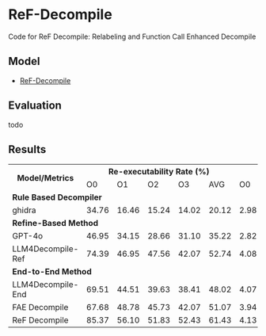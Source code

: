 # ReF-Decompile
Code for ReF Decompile: Relabeling and Function Call Enhanced Decompile

## Model

+ [ReF-Decompile](https://huggingface.co/ylfeng/ReF-Decompile-lora)


## Evaluation

todo

## Results

<table class="table">
    <tr class="header">
        <th rowspan="2">Model/Metrics</th>
        <th colspan="5">Re-executability Rate (%)</th>
        <th colspan="5">Readability (#)</th>
    </tr>
    <tr class="header">
        <td>O0</td><td>O1</td><td>O2</td><td>O3</td><td>AVG</td>
        <td>O0</td><td>O1</td><td>O2</td><td>O3</td><td>AVG</td>
    </tr>
    <tr class="highlight"><td colspan="11"><strong>Rule Based Decompiler</strong></td></tr>
    <tr>
        <td>ghidra</td>
        <td>34.76</td><td>16.46</td><td>15.24</td><td>14.02</td><td>20.12</td>
        <td>2.98</td><td>2.41</td><td>2.52</td><td>2.38</td><td>2.57</td>
    </tr>
    <tr class="highlight"><td colspan="11"><strong>Refine-Based Method</strong></td></tr>
    <tr>
        <td>GPT-4o</td>
        <td>46.95</td><td>34.15</td><td>28.66</td><td>31.10</td><td>35.22</td>
        <td>2.82</td><td>2.35</td><td>2.29</td><td>2.31</td><td>2.44</td>
    </tr>
    <tr>
        <td class="underline">LLM4Decompile-Ref</td>
        <td class="underline">74.39</td><td>46.95</td><td class="underline">47.56</td><td class="underline">42.07</td><td class="underline">52.74</td>
        <td class="underline">4.08</td><td>3.38</td><td>3.34</td><td>3.19</td><td>3.50</td>
    </tr>
    <tr class="highlight"><td colspan="11"><strong>End-to-End Method</strong></td></tr>
    <tr>
        <td>LLM4Decompile-End</td>
        <td>69.51</td><td>44.51</td><td>39.63</td><td>38.41</td><td>48.02</td>
        <td>4.07</td><td class="underline">3.46</td><td class="underline">3.40</td><td>3.23</td><td class="underline">3.54</td>
    </tr>
    <tr>
        <td>FAE Decompile</td>
        <td>67.68</td><td class="underline">48.78</td><td>45.73</td><td>42.07</td><td>51.07</td>
        <td>3.94</td><td class="underline">3.46</td><td class="underline">3.40</td><td class="underline">3.25</td><td>3.51</td>
    </tr>
    <tr>
        <td class="bold">ReF Decompile</td>
        <td class="bold">85.37</td><td class="bold">56.10</td><td class="bold">51.83</td><td class="bold">52.43</td><td class="bold">61.43</td>
        <td class="bold">4.13</td><td class="bold">3.60</td><td class="bold">3.54</td><td class="bold">3.49</td><td class="bold">3.69</td>
    </tr>
</table>


